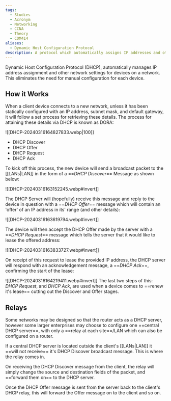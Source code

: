 ```yaml
---
tags:
  - Studies
  - Acronym
  - Networking
  - CCNA
  - Theory
  - COM414
aliases:
  - Dynamic Host Configuration Protocol
description: A protocol which automatically assigns IP addresses and other network settings to devices on a network.
---
```

Dynamic Host Configuration Protocol (DHCP), automatically manages IP address assignment and other network settings for devices on a network. This eliminates the need for manual configuration for each device.

## How it Works

When a client device connects to a new network, unless it has been statically configured with an IP address, subnet mask, and default gateway, it will follow a set process for retrieving these details. The process for attaining these details via DHCP is known as DORA:

![[DHCP-20240316164827833.webp|100]]
- DHCP Discover
- DHCP Offer
- DHCP Request
- DHCP Ack

To kick off this process, the new device will send a broadcast packet to the [[LANs|LAN]] in the form of a ==*DHCP Discover*== Message as shown below:

![[DHCP-20240316163152245.webp#invert]]

The DHCP Server will (hopefully) receive this message and reply to the device in question with a ==*DHCP Offer*== message which will contain an 'offer' of an IP address in its' range (and other details):

![[DHCP-20240316163619794.webp#invert]]

The device will then accept the DHCP Offer made by the server with a ==*DHCP Request*== message which tells the server that it would like to lease the offered address:

![[DHCP-20240316163833727.webp#invert]]

On receipt of this request to lease the provided IP address, the DHCP server will respond with an acknowledgement message, a ==*DHCP Ack*==, confirming the start of the lease:

![[DHCP-20240316164219411.webp#invert]]
The last two steps of this: *DHCP Request*, and *DHCP Ack*, are used when a device comes to ==renew it's lease== cutting out the Discover and Offer stages.

## Relays

Some networks may be designed so that the router acts as a DHCP server, however some larger enterprises may choose to configure one ==central DHCP server==, with only a ==relay at each site==/LAN which can also be configured on a router.

If a central DHCP server is located outside the client's [[LANs|LAN]] it ==will not receive== it's DHCP Discover broadcast message. This is where the relay comes in.

On receiving the DHCP Discover message from the client, the relay will simply change the source and destination fields of the packet, and ==forward them on== to the DHCP server.

Once the DHCP Offer message is sent from the server back to the client's DHCP relay, this will forward the Offer message on to the client and so on.

